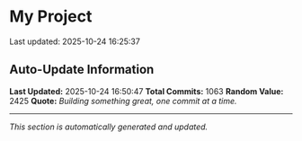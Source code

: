 # My Project


Last updated: 2025-10-24 16:25:37














































































































































































































































































































































































































































































































































































































































































































































































































































































































































































































































































































































































































































































































































































































































































































## Auto-Update Information

**Last Updated:** 2025-10-24 16:50:47
**Total Commits:** 1063
**Random Value:** 2425
**Quote:** _Building something great, one commit at a time._

---
_This section is automatically generated and updated._